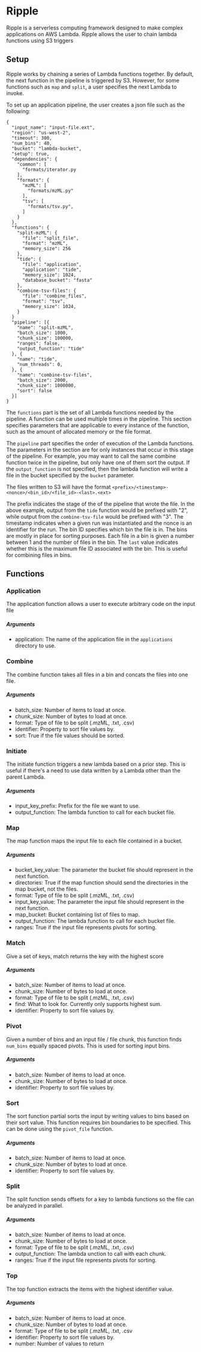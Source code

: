 # Ripple

Ripple is a serverless computing framework designed to make complex applications on AWS Lambda.
Ripple allows the user to chain lambda functions using S3 triggers 

## Setup
Ripple works by chaining a series of Lambda functions together.
By default, the next function in the pipeline is triggered by S3.
However, for some functions such as `map` and `split`, a user specifies the next Lambda to invoke.

To set up an application pipeline, the user creates a json file such as the following:
```
{
  "input_name": "input-file.ext",
  "region": "us-west-2",
  "timeout": 300,
  "num_bins": 40,
  "bucket": "lambda-bucket",
  "setup": true,
  "dependencies": {
    "common": [
      "formats/iterator.py
    ],
    "formats": {
      "mzML": [
        "formats/mzML.py"
      ],
      "tsv": [
        "formats/tsv.py",
      ]
    }
  },
  "functions": {
    "split-mzML": {
      "file": "split_file",
      "format": "mzML",
      "memory_size": 256
    },
    "tide": {
      "file": "application",
      "application": "tide",
      "memory_size": 1024,
      "database_bucket": "fasta"
    },
    "combine-tsv-files": {
      "file": "combine_files",
      "format": "tsv",
      "memory_size": 1024,
    }
  }
  "pipeline": [{
    "name": "split-mzML",
    "batch_size": 1000,
    "chunk_size": 100000,
    "ranges": false,
    "output_function": "tide"
  }, {
    "name": "tide",
    "num_threads": 0,
  }, {
    "name": "combine-tsv-files",
    "batch_size": 2000,
    "chunk_size": 1000000,
    "sort": false
  }]
}
```

The `functions` part is the set of all Lambda functions needed by the pipeline.
A function can be used multiple times in the pipeline.
This section specifies parameters that are applicable to every instance of the function, such as the amount of allocated memory or the file format.

The `pipeline` part specifies the order of execution of the Lambda functions.
The parameters in the section are for only instances that occur in this stage of the pipeline.
For example, you may want to call the same combine function twice in the pipeline, but only have one of them sort the output.
If the `output_function` is not specified, then the lambda function will write a file in the bucket specified by the `bucket` parameter.

The files written to S3 will have the format `<prefix>/<timestamp>-<nonce>/<bin_id>/<file_id>-<last>.<ext>`

The prefix indicates the stage of the of the pipeline that wrote the file.
In the above example, output from the `tide` function would be prefixed with "2", while output from the `combine-tsv-file` would be prefixed with "3".
The timestamp indicates when a given run was instantiated and the nonce is an identifier for the run.
The bin ID specifies which bin the file is in. The bins are mostly in place for sorting purposes.
Each file in a bin is given a number between 1 and the number of files in the bin.
The `last` value indicates whether this is the maximum file ID associated with the bin. This is useful for combining files in bins.

## Functions
### Application
The application function allows a user to execute arbitrary code on the input file
##### Arguments
* application: The name of the application file in the `applications` directory to use.

### Combine
The combine function takes all files in a bin and concats the files into one file.
##### Arguments
* batch_size: Number of items to load at once.
* chunk_size: Number of bytes to load at once.
* format: Type of file to be split (.mzML, .txt, .csv)
* identifier: Property to sort file values by.
* sort: True if the file values should be sorted.

### Initiate
The initiate function triggers a new lambda based on a prior step.
This is useful if there's a need to use data written by a Lambda other than the parent Lambda.
##### Arguments
* input_key_prefix: Prefix for the file we want to use.
* output_function: The lambda function to call for each bucket file.

### Map
The map function maps the input file to each file contained in a bucket.
##### Arguments
* bucket_key_value: The parameter the bucket file should represent in the next function.
* directories: True if the map function should send the directories in the map bucket, not the files.
* format: Type of file to be split (.mzML, .txt, .csv)
* input_key_value: The parameter the input file should represent in the next function.
* map_bucket: Bucket containing list of files to map.
* output_function: The lambda function to call for each bucket file.
* ranges: True if the input file represents pivots for sorting.

### Match
Give a set of keys, match returns the key with the highest score
##### Arguments
* batch_size: Number of items to load at once.
* chunk_size: Number of bytes to load at once.
* format: Type of file to be split (.mzML, .txt, .csv)
* find: What to look for. Currently only supports highest sum.
* identifier: Property to sort file values by.

### Pivot
Given a number of bins and an input file / file chunk, this function finds `num_bins` equally spaced pivots.
This is used for sorting input bins.
##### Arguments
* batch_size: Number of items to load at once.
* chunk_size: Number of bytes to load at once.
* identifier: Property to sort file values by.

### Sort
The sort function partial sorts the input by writing values to bins based on their sort value.
This function requires bin boundaries to be specified. This can be done using the `pivot_file` function.
##### Arguments
* batch_size: Number of items to load at once.
* chunk_size: Number of bytes to load at once.
* identifier: Property to sort file values by.

### Split
The split function sends offsets for a key to lambda functions so the file can be analyzed in parallel.
##### Arguments
* batch_size: Number of items to load at once.
* chunk_size: Number of bytes to load at once.
* format: Type of file to be split (.mzML, .txt, .csv)
* output_function: The lambda unction to call with each chunk.
* ranges: True if the input file represents pivots for sorting.

### Top
The top function extracts the items with the highest identifier value.
##### Arguments
* batch_size: Number of items to load at once.
* chunk_size: Number of bytes to load at once.
* format: Type of file to be split (.mzML, .txt, .csv
* identifier: Property to sort file values by.
* number: Number of values to return
